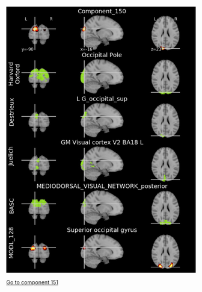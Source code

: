 


![150](preliminary/150.jpg "Component 150")

[Go to component 151](https://parietal-inria.github.io/MODL_atlas/512/151 "Component 151")